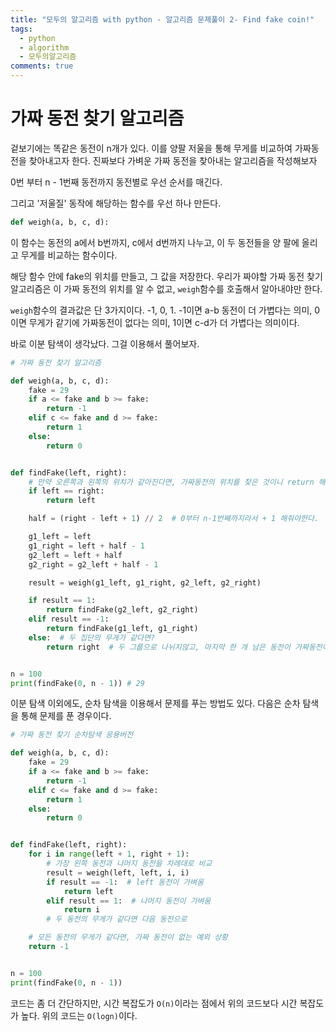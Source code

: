 ```yaml
---
title: "모두의 알고리즘 with python - 알고리즘 문제풀이 2- Find fake coin!"
tags:
  - python
  - algorithm
  - 모두의알고리즘
comments: true
---
```


# 가짜 동전 찾기 알고리즘

겉보기에는 똑같은 동전이 n개가 있다. 이를 양팔 저울을 통해 무게를 비교하여 가짜동전을 찾아내고자 한다. 진짜보다 가벼운 가짜 동전을 찾아내는 알고리즘을 작성해보자

0번 부터 n - 1번째 동전까지 동전별로 우선 순서를 매긴다.

그리고 '저울질' 동작에 해당하는 함수를 우선 하나 만든다.

```python
def weigh(a, b, c, d):
```

이 함수는 동전의 a에서 b번까지, c에서 d번까지 나누고, 이 두 동전들을 양 팔에 올리고 무게를 비교하는 함수이다. 

해당 함수 안에 fake의 위치를 만들고, 그 값을 저장한다. 우리가 짜야할 가짜 동전 찾기 알고리즘은 이 가짜 동전의 위치를 알 수 없고, `weigh`함수를 호출해서 알아내야만 한다.

`weigh`함수의 결과값은 단 3가지이다. -1, 0, 1. -1이면 a-b 동전이 더 가볍다는 의미, 0이면 무게가 같기에 가짜동전이 없다는 의미, 1이면 c-d가 더 가볍다는 의미이다.

바로 이분 탐색이 생각났다. 그걸 이용해서 풀어보자.

```python
# 가짜 동전 찾기 알고리즘

def weigh(a, b, c, d):
    fake = 29
    if a <= fake and b >= fake:
        return -1
    elif c <= fake and d >= fake:
        return 1
    else:
        return 0


def findFake(left, right):
    # 만약 오른쪽과 왼쪽의 위치가 같아진다면, 가짜동전의 위치를 찾은 것이니 return 해준다.
    if left == right:
        return left

    half = (right - left + 1) // 2  # 0부터 n-1번째까지라서 + 1 해줘야한다.

    g1_left = left
    g1_right = left + half - 1
    g2_left = left + half
    g2_right = g2_left + half - 1

    result = weigh(g1_left, g1_right, g2_left, g2_right)

    if result == 1:
        return findFake(g2_left, g2_right)
    elif result == -1:
        return findFake(g1_left, g1_right)
    else:  # 두 집단의 무게가 같다면?
        return right  # 두 그룹으로 나뉘지않고, 마지막 한 개 남은 동전이 가짜동전이다.


n = 100
print(findFake(0, n - 1)) # 29
```

이분 탐색 이외에도, 순차 탐색을 이용해서 문제를 푸는 방법도 있다. 다음은 순차 탐색을 통해 문제를 푼 경우이다.

```python
# 가짜 동전 찾기 순차탐색 응용버전

def weigh(a, b, c, d):
    fake = 29
    if a <= fake and b >= fake:
        return -1
    elif c <= fake and d >= fake:
        return 1
    else:
        return 0


def findFake(left, right):
    for i in range(left + 1, right + 1):
        # 가장 왼쪽 동전과 나머지 동전을 차례대로 비교
        result = weigh(left, left, i, i)
        if result == -1:  # left 동전이 가벼움
            return left
        elif result == 1:  # 나머지 동전이 가벼움
            return i
        # 두 동전의 무게가 같다면 다음 동전으로

    # 모든 동전의 무게가 같다면, 가짜 동전이 없는 예외 상황
    return -1


n = 100
print(findFake(0, n - 1))
```

코드는 좀 더 간단하지만, 시간 복잡도가 `O(n)`이라는 점에서 위의 코드보다 시간 복잡도가 높다. 위의 코드는 `O(logn)`이다.
